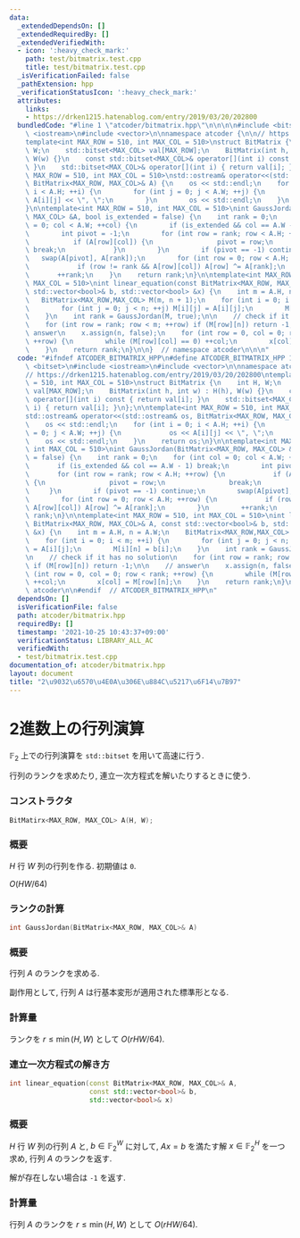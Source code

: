 ```yaml
---
data:
  _extendedDependsOn: []
  _extendedRequiredBy: []
  _extendedVerifiedWith:
  - icon: ':heavy_check_mark:'
    path: test/bitmatrix.test.cpp
    title: test/bitmatrix.test.cpp
  _isVerificationFailed: false
  _pathExtension: hpp
  _verificationStatusIcon: ':heavy_check_mark:'
  attributes:
    links:
    - https://drken1215.hatenablog.com/entry/2019/03/20/202800
  bundledCode: "#line 1 \"atcoder/bitmatrix.hpp\"\n\n\n\n#include <bitset>\n#include\
    \ <iostream>\n#include <vector>\n\nnamespace atcoder {\n\n// https://drken1215.hatenablog.com/entry/2019/03/20/202800\n\
    template<int MAX_ROW = 510, int MAX_COL = 510>\nstruct BitMatrix {\n    int H,\
    \ W;\n    std::bitset<MAX_COL> val[MAX_ROW];\n    BitMatrix(int h, int w) : H(h),\
    \ W(w) {}\n    const std::bitset<MAX_COL>& operator[](int i) const { return val[i];\
    \ }\n    std::bitset<MAX_COL>& operator[](int i) { return val[i]; }\n};\n\ntemplate<int\
    \ MAX_ROW = 510, int MAX_COL = 510>\nstd::ostream& operator<<(std::ostream& os,\
    \ BitMatrix<MAX_ROW, MAX_COL>& A) {\n    os << std::endl;\n    for (int i = 0;\
    \ i < A.H; ++i) {\n        for (int j = 0; j < A.W; ++j) {\n            os <<\
    \ A[i][j] << \", \";\n        }\n        os << std::endl;\n    }\n    return os;\n\
    }\n\ntemplate<int MAX_ROW = 510, int MAX_COL = 510>\nint GaussJordan(BitMatrix<MAX_ROW,\
    \ MAX_COL> &A, bool is_extended = false) {\n    int rank = 0;\n    for (int col\
    \ = 0; col < A.W; ++col) {\n        if (is_extended && col == A.W - 1) break;\n\
    \        int pivot = -1;\n        for (int row = rank; row < A.H; ++row) {\n \
    \           if (A[row][col]) {\n                pivot = row;\n               \
    \ break;\n            }\n        }\n        if (pivot == -1) continue;\n     \
    \   swap(A[pivot], A[rank]);\n        for (int row = 0; row < A.H; ++row) {\n\
    \            if (row != rank && A[row][col]) A[row] ^= A[rank];\n        }\n \
    \       ++rank;\n    }\n    return rank;\n}\n\ntemplate<int MAX_ROW = 510, int\
    \ MAX_COL = 510>\nint linear_equation(const BitMatrix<MAX_ROW, MAX_COL>& A, const\
    \ std::vector<bool>& b, std::vector<bool> &x) {\n    int m = A.H, n = A.W;\n \
    \   BitMatrix<MAX_ROW,MAX_COL> M(m, n + 1);\n    for (int i = 0; i < m; ++i) {\n\
    \        for (int j = 0; j < n; ++j) M[i][j] = A[i][j];\n        M[i][n] = b[i];\n\
    \    }\n    int rank = GaussJordan(M, true);\n\n    // check if it has no solution\n\
    \    for (int row = rank; row < m; ++row) if (M[row][n]) return -1;\n\n    //\
    \ answer\n    x.assign(n, false);\n    for (int row = 0, col = 0; row < rank;\
    \ ++row) {\n        while (M[row][col] == 0) ++col;\n        x[col] = M[row][n];\n\
    \    }\n    return rank;\n}\n\n}  // namespace atcoder\n\n\n"
  code: "#ifndef ATCODER_BITMATRIX_HPP\n#define ATCODER_BITMATRIX_HPP 1\n\n#include\
    \ <bitset>\n#include <iostream>\n#include <vector>\n\nnamespace atcoder {\n\n\
    // https://drken1215.hatenablog.com/entry/2019/03/20/202800\ntemplate<int MAX_ROW\
    \ = 510, int MAX_COL = 510>\nstruct BitMatrix {\n    int H, W;\n    std::bitset<MAX_COL>\
    \ val[MAX_ROW];\n    BitMatrix(int h, int w) : H(h), W(w) {}\n    const std::bitset<MAX_COL>&\
    \ operator[](int i) const { return val[i]; }\n    std::bitset<MAX_COL>& operator[](int\
    \ i) { return val[i]; }\n};\n\ntemplate<int MAX_ROW = 510, int MAX_COL = 510>\n\
    std::ostream& operator<<(std::ostream& os, BitMatrix<MAX_ROW, MAX_COL>& A) {\n\
    \    os << std::endl;\n    for (int i = 0; i < A.H; ++i) {\n        for (int j\
    \ = 0; j < A.W; ++j) {\n            os << A[i][j] << \", \";\n        }\n    \
    \    os << std::endl;\n    }\n    return os;\n}\n\ntemplate<int MAX_ROW = 510,\
    \ int MAX_COL = 510>\nint GaussJordan(BitMatrix<MAX_ROW, MAX_COL> &A, bool is_extended\
    \ = false) {\n    int rank = 0;\n    for (int col = 0; col < A.W; ++col) {\n \
    \       if (is_extended && col == A.W - 1) break;\n        int pivot = -1;\n \
    \       for (int row = rank; row < A.H; ++row) {\n            if (A[row][col])\
    \ {\n                pivot = row;\n                break;\n            }\n   \
    \     }\n        if (pivot == -1) continue;\n        swap(A[pivot], A[rank]);\n\
    \        for (int row = 0; row < A.H; ++row) {\n            if (row != rank &&\
    \ A[row][col]) A[row] ^= A[rank];\n        }\n        ++rank;\n    }\n    return\
    \ rank;\n}\n\ntemplate<int MAX_ROW = 510, int MAX_COL = 510>\nint linear_equation(const\
    \ BitMatrix<MAX_ROW, MAX_COL>& A, const std::vector<bool>& b, std::vector<bool>\
    \ &x) {\n    int m = A.H, n = A.W;\n    BitMatrix<MAX_ROW,MAX_COL> M(m, n + 1);\n\
    \    for (int i = 0; i < m; ++i) {\n        for (int j = 0; j < n; ++j) M[i][j]\
    \ = A[i][j];\n        M[i][n] = b[i];\n    }\n    int rank = GaussJordan(M, true);\n\
    \n    // check if it has no solution\n    for (int row = rank; row < m; ++row)\
    \ if (M[row][n]) return -1;\n\n    // answer\n    x.assign(n, false);\n    for\
    \ (int row = 0, col = 0; row < rank; ++row) {\n        while (M[row][col] == 0)\
    \ ++col;\n        x[col] = M[row][n];\n    }\n    return rank;\n}\n\n}  // namespace\
    \ atcoder\n\n#endif  // ATCODER_BITMATRIX_HPP\n"
  dependsOn: []
  isVerificationFile: false
  path: atcoder/bitmatrix.hpp
  requiredBy: []
  timestamp: '2021-10-25 10:43:37+09:00'
  verificationStatus: LIBRARY_ALL_AC
  verifiedWith:
  - test/bitmatrix.test.cpp
documentation_of: atcoder/bitmatrix.hpp
layout: document
title: "2\u9032\u6570\u4E0A\u306E\u884C\u5217\u6F14\u7B97"
---
```


# 2進数上の行列演算

$\mathbb{F}_2$ 上での行列演算を `std::bitset` を用いて高速に行う.

行列のランクを求めたり, 連立一次方程式を解いたりするときに使う.

### コンストラクタ

```cpp
BitMatirx<MAX_ROW, MAX_COL> A(H, W);
```

### 概要

$H$ 行 $W$ 列の行列を作る. 初期値は `0`.
 
$O(HW/64)$

### ランクの計算

```cpp
int GaussJordan(BitMatrix<MAX_ROW, MAX_COL>& A)
```

### 概要

行列 $A$ のランクを求める.

副作用として, 行列 $A$ は行基本変形が適用された標準形となる.

### 計算量
 
ランクを $r \le \min(H,W)$ として $O(rHW/64)$.

### 連立一次方程式の解き方
```cpp
int linear_equation(const BitMatrix<MAX_ROW, MAX_COL>& A, 
                    const std::vector<bool>& b,
                    std::vector<bool>& x)
```

### 概要

$H$ 行 $W$ 列の行列 $A$ と, $b \in \mathbb{F}_2^W$ に対して,
$Ax = b$ を満たす解 $x \in \mathbb{F}_2^H$ を一つ求め, 行列 $A$ のランクを返す.

解が存在しない場合は `-1` を返す.

### 計算量

行列 $A$ のランクを $r \le \min(H,W)$ として $O(rHW/64)$.
